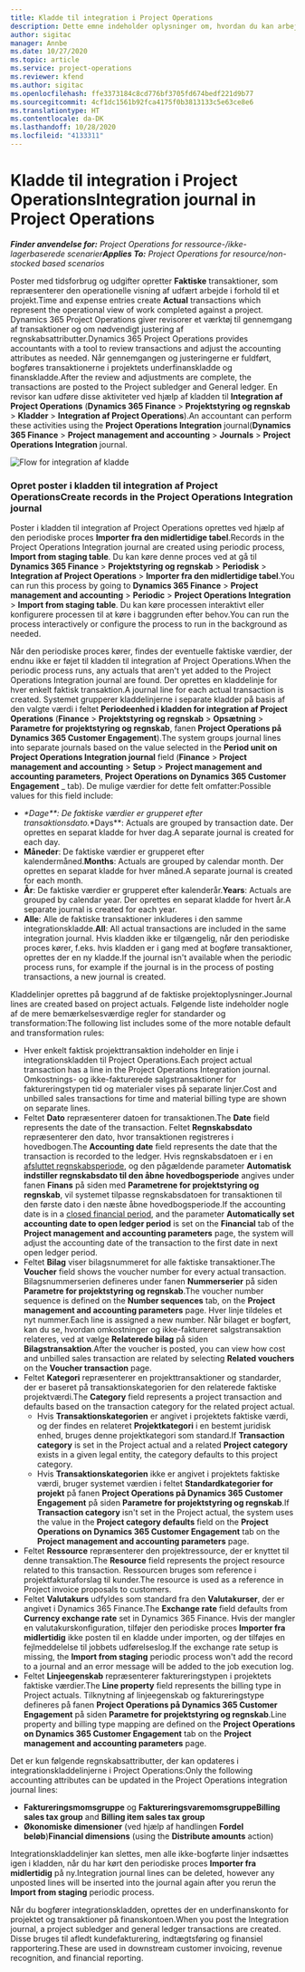 ```yaml
---
title: Kladde til integration i Project Operations
description: Dette emne indeholder oplysninger om, hvordan du kan arbejde med kladden til integration i Project Operations.
author: sigitac
manager: Annbe
ms.date: 10/27/2020
ms.topic: article
ms.service: project-operations
ms.reviewer: kfend
ms.author: sigitac
ms.openlocfilehash: ffe3373184c8cd776bf3705fd674bedf221d9b77
ms.sourcegitcommit: 4cf1dc1561b92fca4175f0b3813133c5e63ce8e6
ms.translationtype: HT
ms.contentlocale: da-DK
ms.lasthandoff: 10/28/2020
ms.locfileid: "4133311"
---
```

# <a name="integration-journal-in-project-operations"></a><span data-ttu-id="fa897-103">Kladde til integration i Project Operations</span><span class="sxs-lookup"><span data-stu-id="fa897-103">Integration journal in Project Operations</span></span>

<span data-ttu-id="fa897-104">_**Finder anvendelse for:** Project Operations for ressource-/ikke-lagerbaserede scenarier_</span><span class="sxs-lookup"><span data-stu-id="fa897-104">_**Applies To:** Project Operations for resource/non-stocked based scenarios_</span></span>

<span data-ttu-id="fa897-105">Poster med tidsforbrug og udgifter opretter **Faktiske** transaktioner, som repræsenterer den operationelle visning af udfært arbejde i forhold til et projekt.</span><span class="sxs-lookup"><span data-stu-id="fa897-105">Time and expense entries create **Actual** transactions which represent the operational view of work completed against a project.</span></span> <span data-ttu-id="fa897-106">Dynamics 365 Project Operations giver revisorer et værktøj til gennemgang af transaktioner og om nødvendigt justering af regnskabsattributter.</span><span class="sxs-lookup"><span data-stu-id="fa897-106">Dynamics 365 Project Operations provides accountants with a tool to review transactions and adjust the accounting attributes as needed.</span></span> <span data-ttu-id="fa897-107">Når gennemgangen og justeringerne er fuldført, bogføres transaktionerne i projektets underfinanskladde og finanskladde.</span><span class="sxs-lookup"><span data-stu-id="fa897-107">After the review and adjustments are complete, the transactions are posted to the Project subledger and General ledger.</span></span> <span data-ttu-id="fa897-108">En revisor kan udføre disse aktiviteter ved hjælp af kladden til **Integration af Project Operations** (**Dynamics 365 Finance** > **Projektstyring og regnskab** > **Kladder** > **Integration af Project Operations**).</span><span class="sxs-lookup"><span data-stu-id="fa897-108">An accountant can perform these activities using the **Project Operations Integration** journal(**Dynamics 365 Finance** > **Project management and accounting** > **Journals** > **Project Operations Integration** journal.</span></span>

![Flow for integration af kladde](./media/IntegrationJournal.png)

### <a name="create-records-in-the-project-operations-integration-journal"></a><span data-ttu-id="fa897-110">Opret poster i kladden til integration af Project Operations</span><span class="sxs-lookup"><span data-stu-id="fa897-110">Create records in the Project Operations Integration journal</span></span>

<span data-ttu-id="fa897-111">Poster i kladden til integration af Project Operations oprettes ved hjælp af den periodiske proces **Importer fra den midlertidige tabel**.</span><span class="sxs-lookup"><span data-stu-id="fa897-111">Records in the Project Operations Integration journal are created using periodic process, **Import from staging table**.</span></span> <span data-ttu-id="fa897-112">Du kan køre denne proces ved at gå til **Dynamics 365 Finance** > **Projektstyring og regnskab** > **Periodisk** > **Integration af Project Operations** > **Importer fra den midlertidige tabel**.</span><span class="sxs-lookup"><span data-stu-id="fa897-112">You can run this process by going to **Dynamics 365 Finance** > **Project management and accounting** > **Periodic** > **Project Operations Integration** > **Import from staging table**.</span></span> <span data-ttu-id="fa897-113">Du kan køre processen interaktivt eller konfigurere processen til at køre i baggrunden efter behov.</span><span class="sxs-lookup"><span data-stu-id="fa897-113">You can run the process interactively or configure the process to run in the background as needed.</span></span>

<span data-ttu-id="fa897-114">Når den periodiske proces kører, findes der eventuelle faktiske værdier, der endnu ikke er føjet til kladden til integration af Project Operations.</span><span class="sxs-lookup"><span data-stu-id="fa897-114">When the periodic process runs, any actuals that aren't yet added to the Project Operations Integration journal are found.</span></span> <span data-ttu-id="fa897-115">Der oprettes en kladdelinje for hver enkelt faktisk transaktion.</span><span class="sxs-lookup"><span data-stu-id="fa897-115">A journal line for each actual transaction is created.</span></span>
<span data-ttu-id="fa897-116">Systemet grupperer kladdelinjerne i separate kladder på basis af den valgte værdi i feltet **Periodeenhed i kladden for integration af Project Operations** (**Finance** > **Projektstyring og regnskab** > **Opsætning** > **Parametre for projektstyring og regnskab**, fanen **Project Operations på Dynamics 365 Customer Engagement**).</span><span class="sxs-lookup"><span data-stu-id="fa897-116">The system groups journal lines into separate journals based on the value selected in the **Period unit on Project Operations Integration journal** field (**Finance** > **Project management and accounting** > **Setup** > **Project management and accounting parameters**, **Project Operations on Dynamics 365 Customer Engagement** _ tab).</span></span> <span data-ttu-id="fa897-117">De mulige værdier for dette felt omfatter:</span><span class="sxs-lookup"><span data-stu-id="fa897-117">Possible values for this field include:</span></span>

  - <span data-ttu-id="fa897-118">_\*Dage\*\*: De faktiske værdier er grupperet efter transaktionsdato.</span><span class="sxs-lookup"><span data-stu-id="fa897-118">_\*Days\*\*: Actuals are grouped by transaction date.</span></span> <span data-ttu-id="fa897-119">Der oprettes en separat kladde for hver dag.</span><span class="sxs-lookup"><span data-stu-id="fa897-119">A separate journal is created for each day.</span></span>
  - <span data-ttu-id="fa897-120">**Måneder**: De faktiske værdier er grupperet efter kalendermåned.</span><span class="sxs-lookup"><span data-stu-id="fa897-120">**Months**: Actuals are grouped by calendar month.</span></span> <span data-ttu-id="fa897-121">Der oprettes en separat kladde for hver måned.</span><span class="sxs-lookup"><span data-stu-id="fa897-121">A separate journal is created for each month.</span></span>
  - <span data-ttu-id="fa897-122">**År**: De faktiske værdier er grupperet efter kalenderår.</span><span class="sxs-lookup"><span data-stu-id="fa897-122">**Years**: Actuals are grouped by calendar year.</span></span> <span data-ttu-id="fa897-123">Der oprettes en separat kladde for hvert år.</span><span class="sxs-lookup"><span data-stu-id="fa897-123">A separate journal is created for each year.</span></span>
  - <span data-ttu-id="fa897-124">**Alle**: Alle de faktiske transaktioner inkluderes i den samme integrationskladde.</span><span class="sxs-lookup"><span data-stu-id="fa897-124">**All**: All actual transactions are included in the same integration journal.</span></span> <span data-ttu-id="fa897-125">Hvis kladden ikke er tilgængelig, når den periodiske proces kører, f.eks. hvis kladden er i gang med at bogføre transaktioner, oprettes der en ny kladde.</span><span class="sxs-lookup"><span data-stu-id="fa897-125">If the journal isn't available when the periodic process runs, for example if the journal is in the process of posting transactions, a new journal is created.</span></span>

<span data-ttu-id="fa897-126">Kladdelinjer oprettes på baggrund af de faktiske projektoplysninger.</span><span class="sxs-lookup"><span data-stu-id="fa897-126">Journal lines are created based on project actuals.</span></span> <span data-ttu-id="fa897-127">Følgende liste indeholder nogle af de mere bemærkelsesværdige regler for standarder og transformation:</span><span class="sxs-lookup"><span data-stu-id="fa897-127">The following list includes some of the more notable default and transformation rules:</span></span>

  - <span data-ttu-id="fa897-128">Hver enkelt faktisk projekttransaktion indeholder en linje i integrationskladden til Project Operations.</span><span class="sxs-lookup"><span data-stu-id="fa897-128">Each project actual transaction has a line in the Project Operations Integration journal.</span></span> <span data-ttu-id="fa897-129">Omkostnings- og ikke-fakturerede salgstransaktioner for faktureringstypen tid og materialer vises på separate linjer.</span><span class="sxs-lookup"><span data-stu-id="fa897-129">Cost and unbilled sales transactions for time and material billing type are shown on separate lines.</span></span>
  - <span data-ttu-id="fa897-130">Feltet **Dato** repræsenterer datoen for transaktionen.</span><span class="sxs-lookup"><span data-stu-id="fa897-130">The **Date** field represents the date of the transaction.</span></span> <span data-ttu-id="fa897-131">Feltet **Regnskabsdato** repræsenterer den dato, hvor transaktionen registreres i hovedbogen.</span><span class="sxs-lookup"><span data-stu-id="fa897-131">The **Accounting date** field represents the date that the transaction is recorded to the ledger.</span></span> <span data-ttu-id="fa897-132">Hvis regnskabsdatoen er i en [afsluttet regnskabsperiode](https://docs.microsoft.com/dynamics365/finance/general-ledger/close-general-ledger-at-period-end), og den pågældende parameter **Automatisk indstiller regnskabsdato til den åbne hovedbogsperiode** angives under fanen **Finans** på siden med **Parametrene for projektstyring og regnskab**, vil systemet tilpasse regnskabsdatoen for transaktionen til den første dato i den næste åbne hovedbogsperiode.</span><span class="sxs-lookup"><span data-stu-id="fa897-132">If the accounting date is in a [closed financial period](https://docs.microsoft.com/dynamics365/finance/general-ledger/close-general-ledger-at-period-end), and the parameter **Automatically set accounting date to open ledger period** is set on the **Financial** tab of the **Project management and accounting parameters** page, the system will adjust the accounting date of the transaction to the first date in next open ledger period.</span></span>
  - <span data-ttu-id="fa897-133">Feltet **Bilag** viser bilagsnummeret for alle faktiske transaktioner.</span><span class="sxs-lookup"><span data-stu-id="fa897-133">The **Voucher** field shows the voucher number for every actual transaction.</span></span> <span data-ttu-id="fa897-134">Bilagsnummerserien defineres under fanen **Nummerserier** på siden **Parametre for projektstyring og regnskab**.</span><span class="sxs-lookup"><span data-stu-id="fa897-134">The voucher number sequence is defined on the **Number sequences** tab, on the **Project management and accounting parameters** page.</span></span> <span data-ttu-id="fa897-135">Hver linje tildeles et nyt nummer.</span><span class="sxs-lookup"><span data-stu-id="fa897-135">Each line is assigned a new number.</span></span> <span data-ttu-id="fa897-136">Når bilaget er bogført, kan du se, hvordan omkostninger og ikke-faktureret salgstransaktion relateres, ved at vælge **Relaterede bilag** på siden **Bilagstransaktion**.</span><span class="sxs-lookup"><span data-stu-id="fa897-136">After the voucher is posted, you can view how cost and unbilled sales transaction are related by selecting **Related vouchers** on the **Voucher transaction** page.</span></span>
  - <span data-ttu-id="fa897-137">Feltet **Kategori** repræsenterer en projekttransaktioner og standarder, der er baseret på transaktionskategorien for den relaterede faktiske projektværdi.</span><span class="sxs-lookup"><span data-stu-id="fa897-137">The **Category** field represents a project transaction and defaults based on the transaction category for the related project actual.</span></span>
    - <span data-ttu-id="fa897-138">Hvis **Transaktionskategorien** er angivet i projektets faktiske værdi, og der findes en relateret **Projektkategori** i en bestemt juridisk enhed, bruges denne projektkategori som standard.</span><span class="sxs-lookup"><span data-stu-id="fa897-138">If **Transaction category** is set in the Project actual and a related **Project category** exists in a given legal entity, the category defaults to this project category.</span></span>
    - <span data-ttu-id="fa897-139">Hvis **Transaktionskategorien** ikke er angivet i projektets faktiske værdi, bruger systemet værdien i feltet **Standardkategorier for projekt** på fanen **Project Operations på Dynamics 365 Customer Engagement** på siden **Parametre for projektstyring og regnskab**.</span><span class="sxs-lookup"><span data-stu-id="fa897-139">If **Transaction category** isn't set in the Project actual, the system uses the value in the **Project category defaults** field on the **Project Operations on Dynamics 365 Customer Engagement** tab on the **Project management and accounting parameters** page.</span></span>
  - <span data-ttu-id="fa897-140">Feltet **Ressource** repræsenterer den projektressource, der er knyttet til denne transaktion.</span><span class="sxs-lookup"><span data-stu-id="fa897-140">The **Resource** field represents the project resource related to this transaction.</span></span> <span data-ttu-id="fa897-141">Ressourcen bruges som reference i projektfakturaforslag til kunder.</span><span class="sxs-lookup"><span data-stu-id="fa897-141">The resource is used as a reference in Project invoice proposals to customers.</span></span>
  - <span data-ttu-id="fa897-142">Feltet **Valutakurs** udfyldes som standard fra den **Valutakurser**, der er angivet i Dynamics 365 Finance.</span><span class="sxs-lookup"><span data-stu-id="fa897-142">The **Exchange rate** field defaults from **Currency exchange rate** set in Dynamics 365 Finance.</span></span> <span data-ttu-id="fa897-143">Hvis der mangler en valutakurskonfiguration, tilføjer den periodiske proces **Importer fra midlertidig** ikke posten til en kladde under importen, og der tilføjes en fejlmeddelelse til jobbets udførelseslog.</span><span class="sxs-lookup"><span data-stu-id="fa897-143">If the exchange rate setup is missing, the **Import from staging** periodic process won't add the record to a journal and an error message will be added to the job execution log.</span></span>
  - <span data-ttu-id="fa897-144">Feltet **Linjeegenskab** repræsenterer faktureringstypen i projektets faktiske værdier.</span><span class="sxs-lookup"><span data-stu-id="fa897-144">The **Line property** field represents the billing type in Project actuals.</span></span> <span data-ttu-id="fa897-145">Tilknytning af linjeegenskab og faktureringstype defineres på fanen **Project Operations på Dynamics 365 Customer Engagement** på siden **Parametre for projektstyring og regnskab**.</span><span class="sxs-lookup"><span data-stu-id="fa897-145">Line property and billing type mapping are defined on the **Project Operations on Dynamics 365 Customer Engagement** tab on the **Project management and accounting parameters** page.</span></span>

<span data-ttu-id="fa897-146">Det er kun følgende regnskabsattributter, der kan opdateres i integrationskladdelinjerne i Project Operations:</span><span class="sxs-lookup"><span data-stu-id="fa897-146">Only the following accounting attributes can be updated in the Project Operations integration journal lines:</span></span>

- <span data-ttu-id="fa897-147">**Faktureringsmomsgruppe** og **Faktureringsvaremomsgruppe**</span><span class="sxs-lookup"><span data-stu-id="fa897-147">**Billing sales tax group** and **Billing item sales tax group**</span></span>
- <span data-ttu-id="fa897-148">**Økonomiske dimensioner** (ved hjælp af handlingen **Fordel beløb**)</span><span class="sxs-lookup"><span data-stu-id="fa897-148">**Financial dimensions** (using the **Distribute amounts** action)</span></span>

<span data-ttu-id="fa897-149">Integrationskladdelinjer kan slettes, men alle ikke-bogførte linjer indsættes igen i kladden, når du har kørt den periodiske proces **Importer fra midlertidig** på ny.</span><span class="sxs-lookup"><span data-stu-id="fa897-149">Integration journal lines can be deleted, however any unposted lines will be inserted into the journal again after you rerun the **Import from staging** periodic process.</span></span>

<span data-ttu-id="fa897-150">Når du bogfører integrationskladden, oprettes der en underfinanskonto for projektet og transaktioner på finanskontoen.</span><span class="sxs-lookup"><span data-stu-id="fa897-150">When you post the Integration journal, a project subledger and general ledger transactions are created.</span></span> <span data-ttu-id="fa897-151">Disse bruges til afledt kundefakturering, indtægtsføring og finansiel rapportering.</span><span class="sxs-lookup"><span data-stu-id="fa897-151">These are used in downstream customer invoicing, revenue recognition, and financial reporting.</span></span>
